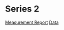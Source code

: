 # Series 2
[Measurement Report](./UoY%20IEEE%20P2716%20Board%20level%20Shielding%20Round%20Robin%20Measurements_V04.pdf)
[Data](./)
